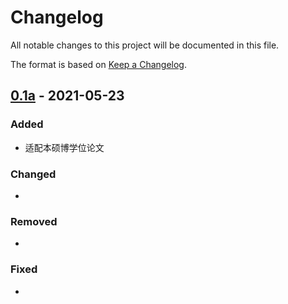 # Changelog
All notable changes to this project will be documented in this file.

The format is based on [Keep a Changelog](https://keepachangelog.com/en/1.0.0/).

## [0.1a] - 2021-05-23

### Added

- 适配本硕博学位论文

### Changed

- 

### Removed

- 

### Fixed

- 


[0.1a]: https://github.com/HFUTTUG/HFUT_Thesis/releases/tag/v0.1a

